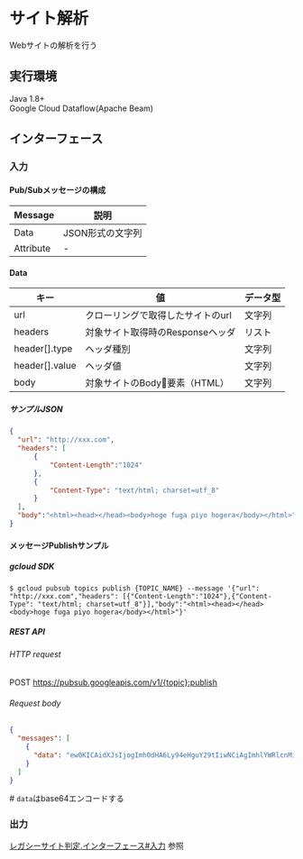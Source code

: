# サイト解析
Webサイトの解析を行う

## 実行環境
Java 1.8+  
Google Cloud Dataflow(Apache Beam)  

## インターフェース
### 入力
#### Pub/Subメッセージの構成
| Message   | 説明             |
| ---       | ---              |
| Data      | JSON形式の文字列 |
| Attribute | -                |

#### Data
| キー         | 値                              | データ型 |
| ---          | ---                             | ---     |
| url          | クローリングで取得したサイトのurl    | 文字列   |
| headers    | 対象サイト取得時のResponseヘッダ    | リスト   |
| header[].type    | ヘッダ種別    | 文字列   |
| header[].value    | ヘッダ値    | 文字列   |
| body         | 対象サイトのBody要素（HTML）       | 文字列   |

##### サンプルJSON
```json
{
  "url": "http://xxx.com",
  "headers": [
      {
          "Content-Length":"1024"
      },
      {
          "Content-Type": "text/html; charset=utf_8"
      }
  ],
  "body":"<html><head></head><body>hoge fuga piyo hogera</body></html>"
}
```

#### メッセージPublishサンプル
##### gcloud SDK
```console
$ gcloud pubsub topics publish {TOPIC_NAME} --message '{"url": "http://xxx.com","headers": [{"Content-Length":"1024"},{"Content-Type": "text/html; charset=utf_8"}],"body":"<html><head></head><body>hoge fuga piyo hogera</body></html>"}'
```

##### REST API
###### HTTP request
POST https://pubsub.googleapis.com/v1/{topic}:publish

###### Request body
```json
{
  "messages": [
    {
      "data": "ew0KICAidXJsIjogImh0dHA6Ly94eHguY29tIiwNCiAgImhlYWRlcnMiOiBbDQogICAgICB7DQogICAgICAgICAgIkNvbnRlbnQtTGVuZ3RoIjoiMTAyNCINCiAgICAgIH0sDQogICAgICB7DQogICAgICAgICAgIkNvbnRlbnQtVHlwZSI6ICJ0ZXh0L2h0bWw7IGNoYXJzZXQ9dXRmXzgiDQogICAgICB9ICAgICAgDQogIF0sDQogICJib2R5IjoiPGh0bWw+PGhlYWQ+PC9oZWFkPjxib2R5PmhvZ2UgZnVnYSBwaXlvIGhvZ2VyYTwvYm9keT48L2h0bWw+Ig0KfQ=="
    }
  ]
}
```

\# `data`はbase64エンコードする


### 出力
[レガシーサイト判定.インターフェース#入力](https://github.com/trash-dev-camp/lgbot-judge/blob/master/README.md) 参照
